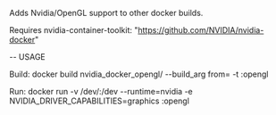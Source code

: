 Adds Nvidia/OpenGL support to other docker builds. 

Requires nvidia-container-toolkit: "https://github.com/NVIDIA/nvidia-docker"

-- USAGE

Build:
docker build nvidia_docker_opengl/ --build_arg from=<BASEIMAGE> -t <BASEIMAGE>:opengl

Run:
docker run -v /dev/:/dev --runtime=nvidia -e NVIDIA_DRIVER_CAPABILITIES=graphics <BASEIMAGE>:opengl
